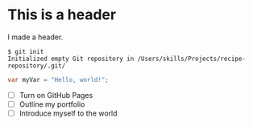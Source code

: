 # This is a header #

I made a header.

```
$ git init
Initialized empty Git repository in /Users/skills/Projects/recipe-repository/.git/
```
``` java
var myVar = "Hello, world!";
```

- [ ] Turn on GitHub Pages
- [ ] Outline my portfolio
- [ ] Introduce myself to the world
